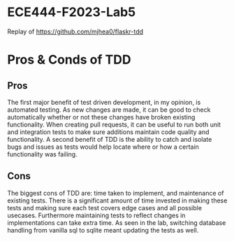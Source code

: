 # ECE444-F2023-Lab5
Replay of https://github.com/mjhea0/flaskr-tdd

# Pros & Conds of TDD

## Pros

The first major benefit of test driven development, in my opinion, is automated testing. As new changes are made, it can be good to check automatically whether or not these changes have broken existing functionality. When creating pull requests, it can be useful to run both unit and integration tests to make sure additions maintain code quality and functionality. A second benefit of TDD is the ability to catch and isolate bugs and issues as tests would help locate where or how a certain functionality was failing. 

## Cons

The biggest cons of TDD are: time taken to implement, and maintenance of existing tests. There is a significant amount of time invested in making these tests and making sure each test covers edge cases and all possible usecases. Furthermore maintaining tests to reflect changes in implementations can take extra time. As seen in the lab, switching database handling from vanilla sql to sqlite meant updating the tests as well.